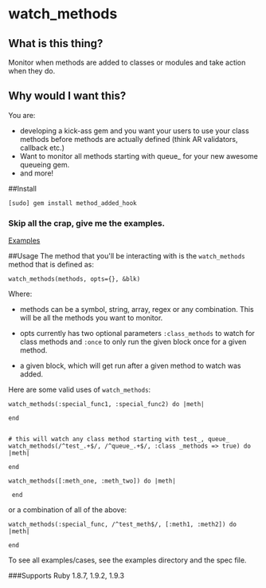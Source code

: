 watch_methods
=============

## What is this thing?

  Monitor when methods are added to classes or modules and take action when they do.

## Why would I want this?
  You are:

  - developing a kick-ass gem and you want your users to use your class methods before methods are actually defined (think AR validators, callback etc.)
  - Want to monitor all methods starting with queue_ for your new awesome queueing gem.
  - and more!

##Install

    [sudo] gem install method_added_hook


### Skip all the crap, give me the examples.
   [Examples](https://github.com/mikelewis/watch_methods/tree/master/examples)

##Usage
   The method that you'll be interacting with is the `watch_methods` method that is defined as:

    watch_methods(methods, opts={}, &blk)

   Where:

   - methods can be a symbol, string, array, regex or any combination. This will be all the methods you want to monitor.

   - opts currently has two optional parameters `:class_methods` to watch for class methods and `:once` to
   only run the given block once for a given method.

   - a given block, which will get run after a given method to watch was added.

Here are some valid uses of `watch_methods`:

    watch_methods(:special_func1, :special_func2) do |meth|

    end


    # this will watch any class method starting with test_, queue_
    watch_methods(/^test_.+$/, /^queue_.+$/, :class _methods => true) do |meth|

    end

    watch_methods([:meth_one, :meth_two]) do |meth|

     end

  or a combination of all of the above:

    watch_methods(:special_func, /^test_meth$/, [:meth1, :meth2]) do |meth|

    end

  To see all examples/cases, see the examples directory and the spec file.

###Supports
  Ruby 1.8.7, 1.9.2, 1.9.3


